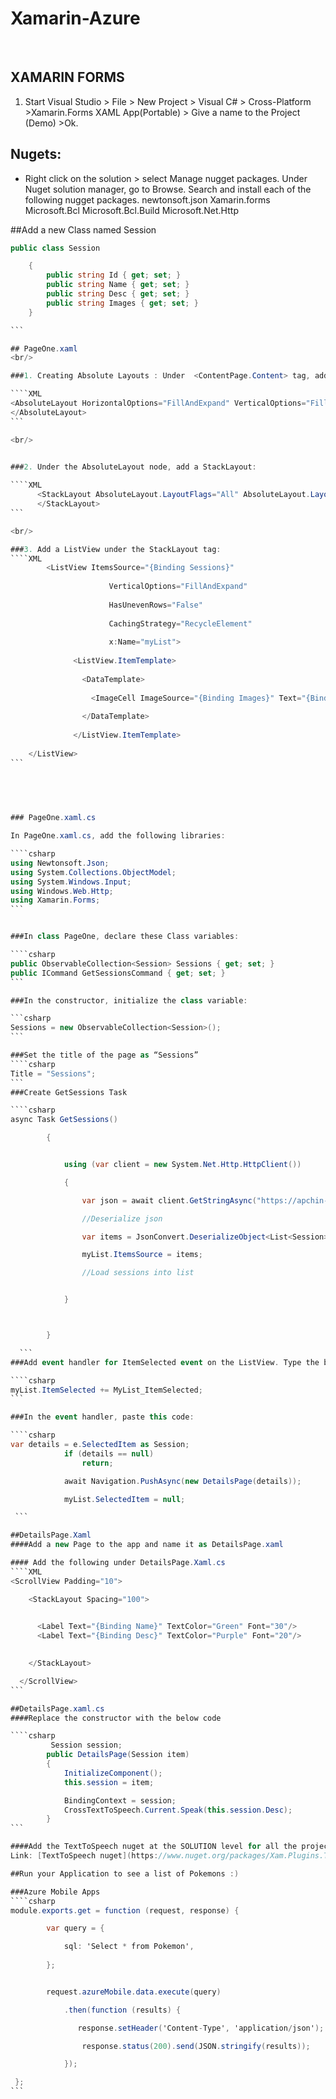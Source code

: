 Xamarin-Azure
===========


<br />

## XAMARIN FORMS
1.	Start Visual Studio > File > New Project > Visual C# > Cross-Platform >Xamarin.Forms XAML App(Portable) > Give a name to the Project (Demo) >Ok.

 
## Nugets: 
-	Right click on the solution > select Manage nugget packages. Under Nuget solution manager, go to Browse. Search and install each of the following nugget packages.
newtonsoft.json
Xamarin.forms
Microsoft.Bcl
Microsoft.Bcl.Build
Microsoft.Net.Http

##Add a new Class named Session

````csharp
public class Session

    {
        public string Id { get; set; }
        public string Name { get; set; }
        public string Desc { get; set; }
        public string Images { get; set; }      
    }

```

## PageOne.xaml
<br/>

###1. Creating Absolute Layouts : Under  <ContentPage.Content> tag, add the following

````XML
<AbsoluteLayout HorizontalOptions="FillAndExpand" VerticalOptions="FillAndExpand">
</AbsoluteLayout>
```

<br/>

 
###2. Under the AbsoluteLayout node, add a StackLayout:

````XML
      <StackLayout AbsoluteLayout.LayoutFlags="All" AbsoluteLayout.LayoutBounds="0,0,1,1">
      </StackLayout>
```

<br/>

###3. Add a ListView under the StackLayout tag:
````XML
        <ListView ItemsSource="{Binding Sessions}"
	
	                  VerticalOptions="FillAndExpand"
	
	                  HasUnevenRows="False"                 
	
	                  CachingStrategy="RecycleElement"
	
	                  x:Name="myList">
	
	          <ListView.ItemTemplate>
	
	            <DataTemplate>
	             
	              <ImageCell ImageSource="{Binding Images}" Text="{Binding Desc}" />
	
	            </DataTemplate>
	
	          </ListView.ItemTemplate>
	
    </ListView>
```
    
    


 
### PageOne.xaml.cs

In PageOne.xaml.cs, add the following libraries:

````csharp
using Newtonsoft.Json;
using System.Collections.ObjectModel;
using System.Windows.Input;
using Windows.Web.Http;
using Xamarin.Forms;
```


###In class PageOne, declare these Class variables:

````csharp
public ObservableCollection<Session> Sessions { get; set; }
public ICommand GetSessionsCommand { get; set; }
```

###In the constructor, initialize the class variable:

```csharp
Sessions = new ObservableCollection<Session>();
```

###Set the title of the page as “Sessions”
````csharp
Title = "Sessions";
```
###Create GetSessions Task

````csharp
async Task GetSessions()

        {


            using (var client = new System.Net.Http.HttpClient())

            {

                var json = await client.GetStringAsync("https://apchin-mobileapp.azurewebsites.net/api/Poki");

                //Deserialize json

                var items = JsonConvert.DeserializeObject<List<Session>>(json);

                myList.ItemsSource = items;

                //Load sessions into list


            }



        }

  ```
###Add event handler for ItemSelected event on the ListView. Type the below mentioned code and hit tab. It will create the definition of the event handler.

````csharp
myList.ItemSelected += MyList_ItemSelected;
```

###In the event handler, paste this code:

````csharp
var details = e.SelectedItem as Session;
            if (details == null)
                return;

            await Navigation.PushAsync(new DetailsPage(details));

            myList.SelectedItem = null;

 ```

##DetailsPage.Xaml
####Add a new Page to the app and name it as DetailsPage.xaml

#### Add the following under DetailsPage.Xaml.cs
````XML
<ScrollView Padding="10">

    <StackLayout Spacing="100">

      
      <Label Text="{Binding Name}" TextColor="Green" Font="30"/>
      <Label Text="{Binding Desc}" TextColor="Purple" Font="20"/>

    
    </StackLayout>    

  </ScrollView>
```

##DetailsPage.xaml.cs
####Replace the constructor with the below code

````csharp
         Session session;
        public DetailsPage(Session item)
        {
            InitializeComponent();
            this.session = item;

            BindingContext = session;
            CrossTextToSpeech.Current.Speak(this.session.Desc);
        }
```

####Add the TextToSpeech nuget at the SOLUTION level for all the projects.
Link: [TextToSpeech nuget](https://www.nuget.org/packages/Xam.Plugins.TextToSpeech/)

##Run your Application to see a list of Pokemons :)

###Azure Mobile Apps
````csharp
module.exports.get = function (request, response) {

        var query = {

            sql: 'Select * from Pokemon',
 
        };


        request.azureMobile.data.execute(query)

            .then(function (results) {

               response.setHeader('Content-Type', 'application/json');

                response.status(200).send(JSON.stringify(results));

            });

 };
```
